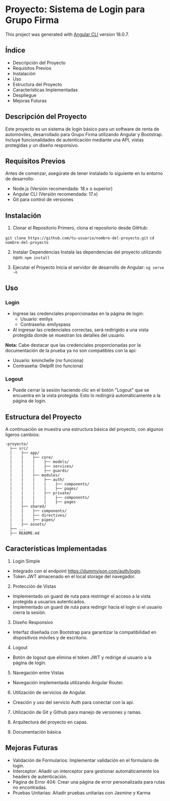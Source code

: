 # Proyecto: Sistema de Login para Grupo Firma

This project was generated with [Angular CLI](https://github.com/angular/angular-cli) version 18.0.7.

## Índice
- Descripción del Proyecto
- Requisitos Previos
- Instalación
- Uso
- Estructura del Proyecto
- Características Implementadas
- Despliegue
- Mejoras Futuras

## Descripción del Proyecto

Este proyecto es un sistema de login básico para un software de renta de automóviles, desarrollado para Grupo Firma utilizando Angular y Bootstrap. Incluye funcionalidades de autenticación mediante una API, vistas protegidas y un diseño responsivo.

## Requisitos Previos

Antes de comenzar, asegúrate de tener instalado lo siguiente en tu entorno de desarrollo:
- Node.js (Versión recomendada: 18.x o superior)
- Angular CLI (Versión recomendada: 17.x)
- Git para control de versiones

## Instalación

1. Clonar el Repositorio
Primero, clona el repositorio desde GitHub:

`git clone https://github.com/tu-usuario/nombre-del-proyecto.git`
`cd nombre-del-proyecto`

2. Instalar Dependencias
Instala las dependencias del proyecto utilizando npm:
`npm install`

3. Ejecutar el Proyecto
Inicia el servidor de desarrollo de Angular:
`ng serve -o`

## Uso

### Login
- Ingrese las credenciales proporcionadas en la página de login:
  - Usuario: emilys
  - Contraseña: emilyspass
- Al ingresar las credenciales correctas, será redirigido a una vista protegida donde se muestran los detalles del usuario.

**Nota:** Cabe destacar que las credenciales proporcionadas por la documentación de la prueba ya no son compatibles con la api:
  - Usuario: kminchelle (no funciona)
  - Contraseña: 0lelplR (no funciona)

### Logout
- Puede cerrar la sesión haciendo clic en el botón "Logout" que se encuentra en la vista protegida. Esto lo redirigirá automáticamente a la página de login.

## Estructura del Proyecto
A continuación se muestra una estructura básica del proyecto, con algunos ligeros cambios:

~~~
-proyecto/
  ├── src/
  |    ├── app/
  |    |    ├── core/
  |    |    |    ├── models/
  |    |    |    ├── services/
  |    |    |    ├── guards/
  |    |    ├── modules/
  |    |    |    ├── auth/
  |    |    |    |    ├── components/
  |    |    |    |    ├── pages/
  |    |    |    ├── private/
  |    |    |    |    ├── components/
  |    |    |    |    ├── pages
  |    ├── shared/
  |    |    ├── components/
  |    |    ├── directives/
  |    |    ├── pipes/
  |    ├── assets/
  ├── ...
  ├── README.md
~~~

## Características Implementadas
1. Login Simple
- Integrado con el endpoint https://dummyjson.com/auth/login.
- Token JWT almacenado en el local storage del navegador.

2. Protección de Vistas
- Implementado un guard de ruta para restringir el acceso a la vista protegida a usuarios autenticados.
- Implementado un guard de ruta para redirigir hacia el login si el usuario cierra la sesión.

3. Diseño Responsivo
- Interfaz diseñada con Bootstrap para garantizar la compatibilidad en dispositivos móviles y de escritorio.

4. Logout
- Botón de logout que elimina el token JWT y redirige al usuario a la página de login.

5. Navegación entre Vistas
- Navegación implementada utilizando Angular Router.

6. Utilización de servicios de Angular.
- Creación y uso del servicio Auth para conectar con la api.

7. Utilización de Git y Github para manejo de versiones y ramas.

8. Arquitectura del proyecto en capas.

9. Documentación básica

## Mejoras Futuras

- Validación de Formularios: Implementar validación en el formulario de login.
- Interceptor: Añadir un interceptor para gestionar automáticamente los headers de autenticación.
- Página de Error 404: Crear una página de error personalizada para rutas no encontradas.
- Pruebas Unitarias: Añadir pruebas unitarias con Jasmine y Karma